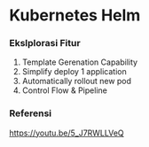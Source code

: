 # Kubernetes Helm

### Ekslplorasi Fitur
1. Template Gerenation Capability
2. Simplify deploy 1 application
3. Automatically rollout new pod
4. Control Flow & Pipeline

### Referensi

https://youtu.be/5_J7RWLLVeQ
